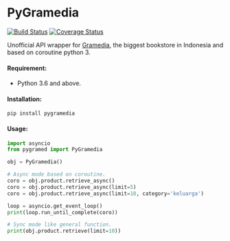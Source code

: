 # PyGramedia
[![Build Status](https://travis-ci.org/Keda87/PyGramedia.svg?branch=master)](https://travis-ci.org/Keda87/PyGramedia)
[![Coverage Status](https://coveralls.io/repos/github/Keda87/PyGramedia/badge.svg?branch=master)](https://coveralls.io/github/Keda87/PyGramedia?branch=master)

Unofficial API wrapper for [Gramedia](https://www.gramedia.com/), the biggest bookstore in Indonesia and based on coroutine python 3.

#### Requirement: 
- Python 3.6 and above.

#### Installation:
    pip install pygramedia

#### Usage:

```python
import asyncio
from pygramed import PyGramedia

obj = PyGramedia()

# Async mode based on coroutine.
coro = obj.product.retrieve_async()
coro = obj.product.retrieve_async(limit=5)
coro = obj.product.retrieve_async(limit=10, category='keluarga')

loop = asyncio.get_event_loop()
print(loop.run_until_complete(coro))

# Sync mode like general function.
print(obj.product.retrieve(limit=10))
```
